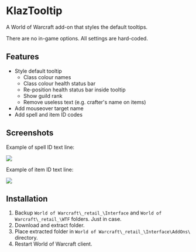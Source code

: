 # KlazTooltip

A World of Warcraft add-on that styles the default tooltips.

There are no in-game options. All settings are hard-coded.

## Features

- Style default tooltip
    - Class colour names
    - Class colour health status bar
    - Re-position health status bar inside tooltip
    - Show guild rank
    - Remove useless text (e.g. crafter's name on items)
- Add mouseover target name
- Add spell and item ID codes

## Screenshots

Example of spell ID text line:

![](https://forge.haothitran.com/KlazHTT/KlazTooltip/raw/branch/main/Media/Screenshot_SpellID.jpg)

Example of item ID text line:

![](https://forge.haothitran.com/KlazHTT/KlazTooltip/raw/branch/main/Media/Screenshot_ItemID.jpg)

## Installation

1. Backup `World of Warcraft\_retail_\Interface` and `World of Warcraft\_retail_\WTF` folders. Just in case.
2. Download and extract folder.
3. Place extracted folder in `World of Warcraft\_retail_\Interface\AddOns\` directory.
4. Restart World of Warcraft client.
